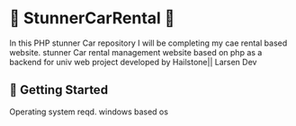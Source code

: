 
# :ocean: StunnerCarRental :ocean:

In this PHP stunner Car  repository I will be completing my cae rental based website. 
stunner Car rental management website based on php as a backend for univ
web project developed by Hailstone|| Larsen Dev

## :running: Getting Started
Operating system reqd. windows based os
